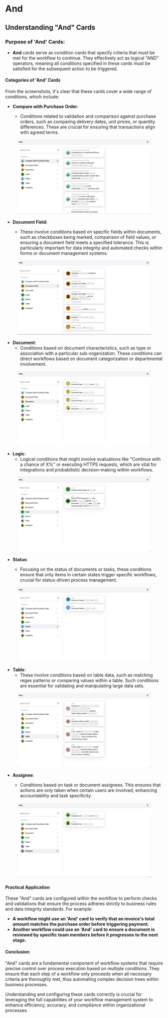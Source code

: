 # And

## Understanding "And" Cards

### **Purpose of 'And' Cards:**

* **And** cards serve as condition cards that specify criteria that must be met for the workflow to continue. They effectively act as logical "AND" operators, meaning all conditions specified in these cards must be satisfied for the subsequent action to be triggered.

#### Categories of 'And' Cards

From the screenshots, it's clear that these cards cover a wide range of conditions, which include:

*   **Compare with Purchase Order**:

    * Conditions related to validation and comparison against purchase orders, such as comparing delivery dates, unit prices, or quantity differences. These are crucial for ensuring that transactions align with agreed terms.



<figure><img src="../../../../.gitbook/assets/And1.png" alt=""><figcaption></figcaption></figure>

*   **Document Field**:

    * These involve conditions based on specific fields within documents, such as checkboxes being marked, comparison of field values, or ensuring a document field meets a specified tolerance. This is particularly important for data integrity and automated checks within forms or document management systems.



<figure><img src="../../../../.gitbook/assets/And2.png" alt=""><figcaption></figcaption></figure>

* **Document**:
  * Conditions based on document characteristics, such as type or association with a particular sub-organization. These conditions can direct workflows based on document categorization or departmental involvement.

<figure><img src="../../../../.gitbook/assets/And3.png" alt=""><figcaption></figcaption></figure>

* **Logic**:
  * Logical conditions that might involve evaluations like "Continue with a chance of X%" or executing HTTPS requests, which are vital for integrations and probabilistic decision-making within workflows.

<figure><img src="../../../../.gitbook/assets/And4.png" alt=""><figcaption></figcaption></figure>

*   **Status**:

    * Focusing on the status of documents or tasks, these conditions ensure that only items in certain states trigger specific workflows, crucial for status-driven process management.



<figure><img src="../../../../.gitbook/assets/And5.png" alt=""><figcaption></figcaption></figure>

* **Table**:
  * These involve conditions based on table data, such as matching regex patterns or comparing values within a table. Such conditions are essential for validating and manipulating large data sets.

<figure><img src="../../../../.gitbook/assets/And6.png" alt=""><figcaption></figcaption></figure>

*   **Assignee**:

    * Conditions based on task or document assignees. This ensures that actions are only taken when certain users are involved, enhancing accountability and task specificity.



<figure><img src="../../../../.gitbook/assets/And7.png" alt=""><figcaption></figcaption></figure>

#### Practical Application

These "And" cards are configured within the workflow to perform checks and validations that ensure the process adheres strictly to business rules and data integrity standards. For example:

* **A workflow might use an 'And' card to verify that an invoice's total amount matches the purchase order before triggering payment.**
* **Another workflow could use an 'And' card to ensure a document is reviewed by specific team members before it progresses to the next stage.**

#### Conclusion

"And" cards are a fundamental component of workflow systems that require precise control over process execution based on multiple conditions. They ensure that each step of a workflow only proceeds when all necessary criteria are thoroughly met, thus automating complex decision trees within business processes.

Understanding and configuring these cards correctly is crucial for leveraging the full capabilities of your workflow management system to enhance efficiency, accuracy, and compliance within organizational processes.
